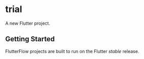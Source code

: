 # trial

A new Flutter project.

## Getting Started

FlutterFlow projects are built to run on the Flutter _stable_ release.
